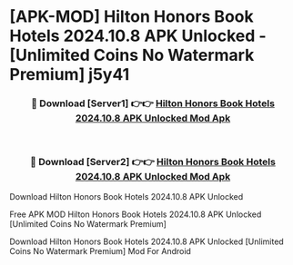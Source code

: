 # [APK-MOD] Hilton Honors  Book Hotels 2024.10.8 APK Unlocked - [Unlimited Coins No Watermark Premium] j5y41



<div align="center">
<h3>🔴 Download [Server1] 👉👉 <a href="https://momento.my/?title=Hilton_Honors__Book_Hotels_2024.10.8_APK_Unlocked">Hilton Honors  Book Hotels 2024.10.8 APK Unlocked Mod Apk</a></h3><br>

<h3>🔴 Download [Server2] 👉👉 <a href="https://momento.my/?title=Hilton_Honors__Book_Hotels_2024.10.8_APK_Unlocked">Hilton Honors  Book Hotels 2024.10.8 APK Unlocked Mod Apk</a></h3>
</div>



Download Hilton Honors  Book Hotels 2024.10.8 APK Unlocked 

Free APK MOD Hilton Honors  Book Hotels 2024.10.8 APK Unlocked [Unlimited Coins No Watermark Premium]

Download Hilton Honors  Book Hotels 2024.10.8 APK Unlocked [Unlimited Coins No Watermark Premium] Mod For Android
